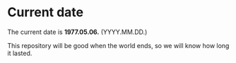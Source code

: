 # Current date

The current date is **1977.05.06.** (YYYY.MM.DD.)

This repository will be good when the world ends, so we will know how long it lasted.